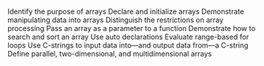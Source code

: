 Identify the purpose of arrays
Declare and initialize arrays
Demonstrate manipulating data into arrays
Distinguish the restrictions on array processing
Pass an array as a parameter to a function
Demonstrate how to search and sort an array
Use auto declarations
Evaluate range-based for loops
Use C-strings to input data into—and output data from—a C-string
Define parallel, two-dimensional, and multidimensional arrays
